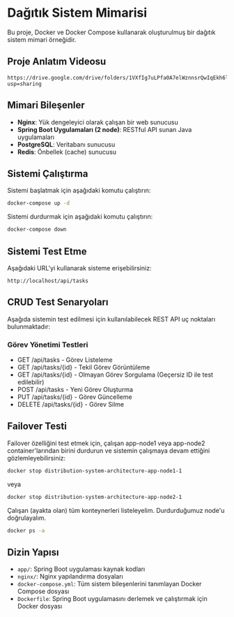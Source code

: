 # Dağıtık Sistem Mimarisi

Bu proje, Docker ve Docker Compose kullanarak oluşturulmuş bir dağıtık sistem mimari örneğidir.

## Proje Anlatım Videosu
```
https://drive.google.com/drive/folders/1VXfIg7uLPfa0A7elWznnsrQwIqEkh6lw?usp=sharing
```

## Mimari Bileşenler

- **Nginx**: Yük dengeleyici olarak çalışan bir web sunucusu
- **Spring Boot Uygulamaları (2 node)**: RESTful API sunan Java uygulamaları
- **PostgreSQL**: Veritabanı sunucusu
- **Redis**: Önbellek (cache) sunucusu

## Sistemi Çalıştırma

Sistemi başlatmak için aşağıdaki komutu çalıştırın:

```bash
docker-compose up -d
```

Sistemi durdurmak için aşağıdaki komutu çalıştırın:

```bash
docker-compose down
```

## Sistemi Test Etme

Aşağıdaki URL'yi kullanarak sisteme erişebilirsiniz:

```
http://localhost/api/tasks
```

## CRUD Test Senaryoları
Aşağıda sistemin test edilmesi için kullanılabilecek REST API uç noktaları bulunmaktadır:

### Görev Yönetimi Testleri

- GET /api/tasks - Görev Listeleme
- GET /api/tasks/{id} - Tekil Görev Görüntüleme
- GET /api/tasks/{id} - Olmayan Görev Sorgulama (Geçersiz ID ile test edilebilir)
- POST /api/tasks - Yeni Görev Oluşturma
- PUT /api/tasks/{id} - Görev Güncelleme
- DELETE /api/tasks/{id} - Görev Silme

## Failover Testi

Failover özelliğini test etmek için, çalışan app-node1 veya app-node2 container'larından birini durdurun ve sistemin çalışmaya devam ettiğini gözlemleyebilirsiniz:

```bash
docker stop distribution-system-architecture-app-node1-1
```

veya 

```bash
docker stop distribution-system-architecture-app-node2-1
```

Çalışan (ayakta olan) tüm konteynerleri listeleyelim. Durdurduğumuz node'u doğrulayalım.

```bash
docker ps -a
```

## Dizin Yapısı

- `app/`: Spring Boot uygulaması kaynak kodları
- `nginx/`: Nginx yapılandırma dosyaları
- `docker-compose.yml`: Tüm sistem bileşenlerini tanımlayan Docker Compose dosyası
- `Dockerfile`: Spring Boot uygulamasını derlemek ve çalıştırmak için Docker dosyası
